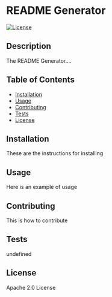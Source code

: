 # README Generator
  
   [![License](https://img.shields.io/badge/License-Apache%202.0-blue.svg)](https://opensource.org/licenses/Apache-2.0)
  
  ## Description 
  The README Generator....

  ## Table of Contents
  * [Installation](#installation)
  * [Usage](#usage)
  * [Contributing](#contributing)
  * [Tests](#tests)
  * [License](#license)
  
  ## Installation
  These are the instructions for installing

  ## Usage
  Here is an example of usage

  ## Contributing
  This is how to contribute

  ## Tests
  undefined

  ## License
  Apache 2.0 License



  
  